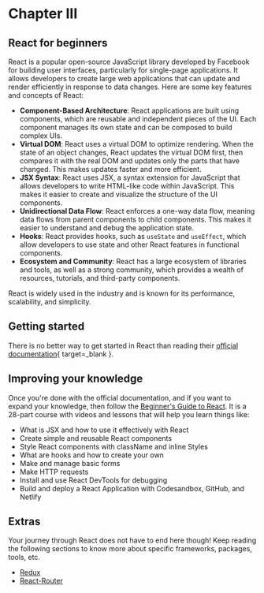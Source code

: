 # Chapter III

## React for beginners

React is a popular open-source JavaScript library developed by Facebook for building user interfaces, particularly for single-page applications. It allows developers to create large web applications that can update and render efficiently in response to data changes. Here are some key features and concepts of React:

* __Component-Based Architecture__: React applications are built using components, which are reusable and independent pieces of the UI. Each component manages its own state and can be composed to build complex UIs.
* __Virtual DOM__: React uses a virtual DOM to optimize rendering. When the state of an object changes, React updates the virtual DOM first, then compares it with the real DOM and updates only the parts that have changed. This makes updates faster and more efficient.
* __JSX Syntax__: React uses JSX, a syntax extension for JavaScript that allows developers to write HTML-like code within JavaScript. This makes it easier to create and visualize the structure of the UI components.
* __Unidirectional Data Flow__: React enforces a one-way data flow, meaning data flows from parent components to child components. This makes it easier to understand and debug the application state.
* __Hooks__: React provides hooks, such as `useState` and `useEffect`, which allow developers to use state and other React features in functional components.
* __Ecosystem and Community__: React has a large ecosystem of libraries and tools, as well as a strong community, which provides a wealth of resources, tutorials, and third-party components.

React is widely used in the industry and is known for its performance, scalability, and simplicity.

## Getting started

There is no better way to get started in React than reading their [official documentation](https://react.dev/learn){ target=_blank }.

## Improving your knowledge

Once you're done with the official documentation, and if you want to expand your knowledge, then follow the [Beginner's Guide to React](https://egghead.io/courses/the-beginner-s-guide-to-react). It is a 28-part course with videos and lessons that will help you learn things like:

* What is JSX and how to use it effectively with React
* Create simple and reusable React components
* Style React components with className and inline Styles
* What are hooks and how to create your own
* Make and manage basic forms
* Make HTTP requests
* Install and use React DevTools for debugging
* Build and deploy a React Application with Codesandbox, GitHub, and Netlify

## Extras

Your journey through React does not have to end here though! Keep reading the following sections to know more about specific frameworks, packages, tools, etc.

* [Redux](../../02_Advanced_Tools/redux)
* [React-Router](../../02_Advanced_Tools/react-router)
